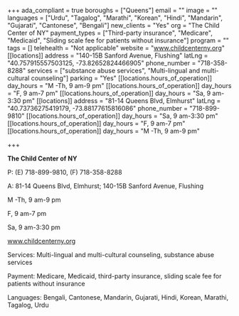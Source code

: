 +++
ada_compliant = true
boroughs = ["Queens"]
email = ""
image = ""
languages = ["Urdu", "Tagalog", "Marathi", "Korean", "Hindi", "Mandarin", "Gujarati", "Cantonese", "Bengali"]
new_clients = "Yes"
org = "The Child Center of NY"
payment_types = ["Third-party insurance", "Medicare", "Medicaid", "Sliding scale fee for patients without insurance"]
program = ""
tags = []
telehealth = "Not applicable"
website = "www.childcenterny.org"
[[locations]]
address = "140-15B Sanford Avenue, Flushing"
latLng = "40.757915557503125, -73.82652824466905"
phone_number = "718-358-8288"
services = ["substance abuse services", "Multi-lingual and multi-cultural counseling"]
parking = "Yes"
[[locations.hours_of_operation]]
day_hours = "M -Th, 9 am-9 pm"
[[locations.hours_of_operation]]
day_hours = "F, 9 am-7 pm"
[[locations.hours_of_operation]]
day_hours = "Sa, 9 am-3:30 pm"
[[locations]]
address = "81-14 Queens Blvd, Elmhurst"
latLng = "40.73736275419179, -73.88177615816086"
phone_number = "718-899-9810"
[[locations.hours_of_operation]]
day_hours = "Sa, 9 am-3:30 pm"
[[locations.hours_of_operation]]
day_hours = "F, 9 am-7 pm"
[[locations.hours_of_operation]]
day_hours = "M -Th, 9 am-9 pm"

+++

**The Child Center of NY**

P: (E) 718-899-9810, (F) 718-358-8288

A: 81-14 Queens Blvd, Elmhurst; 140-15B Sanford Avenue, Flushing

M -Th, 9 am-9 pm

F, 9 am-7 pm

Sa, 9 am-3:30 pm

www.childcenterny.org

Services: Multi-lingual and multi-cultural counseling, substance abuse services

Payment: Medicare, Medicaid, third-party insurance, sliding scale fee for patients without insurance

Languages: Bengali, Cantonese, Mandarin, Gujarati, Hindi, Korean, Marathi, Tagalog, Urdu
